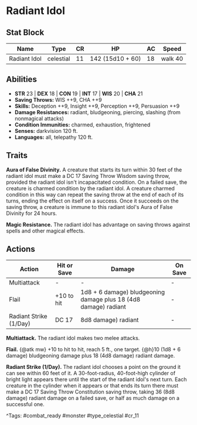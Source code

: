 # Radiant Idol

## Stat Block

| Name | Type | CR | HP | AC | Speed |
|------|------|----|----|----|-------|
| Radiant Idol | celestial | 11 | 142 (15d10 + 60) | 18 | walk 40 |

## Abilities

- **STR** 23 | **DEX** 18 | **CON** 19 | **INT** 17 | **WIS** 20 | **CHA** 21
- **Saving Throws:** WIS ++9, CHA ++9  
- **Skills:** Deception ++9, Insight ++9, Perception ++9, Persuasion ++9  
- **Damage Resistances:** radiant, bludgeoning, piercing, slashing (from nonmagical attacks)  
- **Condition Immunities:** charmed, exhaustion, frightened  
- **Senses:** darkvision 120 ft.  
- **Languages:** all, telepathy 120 ft.

## Traits

**Aura of False Divinity.** A creature that starts its turn within 30 feet of the radiant idol must make a DC 17 Saving Throw Wisdom saving throw, provided the radiant idol isn't incapacitated condition. On a failed save, the creature is charmed condition by the radiant idol. A creature charmed condition in this way can repeat the saving throw at the end of each of its turns, ending the effect on itself on a success. Once it succeeds on the saving throw, a creature is immune to this radiant idol's Aura of False Divinity for 24 hours.

**Magic Resistance.** The radiant idol has advantage on saving throws against spells and other magical effects.


## Actions

| Action | Hit or Save | Damage | On Save |
|--------|--------------|--------|----------|
| Multiattack | - | - | - |
| Flail | +10 to hit | 1d8 + 6 damage) bludgeoning damage plus 18 (4d8 damage) radiant | - |
| Radiant Strike (1/Day) | DC 17 | 8d8 damage) radiant | - |

**Multiattack.** The radiant idol makes two melee attacks.

**Flail.** {@atk mw} +10 to hit to hit, reach 5 ft., one target. {@h}10 (1d8 + 6 damage) bludgeoning damage plus 18 (4d8 damage) radiant damage.

**Radiant Strike (1/Day).** The radiant idol chooses a point on the ground it can see within 60 feet of it. A 30-foot-radius, 40-foot-high cylinder of bright light appears there until the start of the radiant idol's next turn. Each creature in the cylinder when it appears or that ends its turn there must make a DC 17 Saving Throw Constitution saving throw, taking 36 (8d8 damage) radiant damage on a failed save, or half as much damage on a successful one.


^Tags: #combat_ready #monster #type_celestial #cr_11